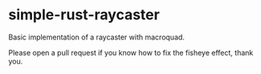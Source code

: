 # simple-rust-raycaster
Basic implementation of a raycaster with macroquad.

Please open a pull request if you know how to fix the fisheye effect, thank you.
